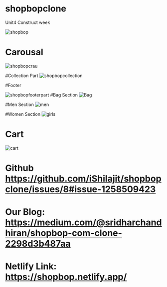 # shopbopclone
Unit4 Construct week

![shopbop](https://user-images.githubusercontent.com/99752799/171696886-15f2d878-941f-45df-b287-3878595bec76.png)

# Carousal
![shopbopcrau](https://user-images.githubusercontent.com/99752799/171994110-d0d0e479-3f60-44ed-a15e-c8ea88bcacda.png)

#Collection Part
![shopbopcollection](https://user-images.githubusercontent.com/99752799/171994163-9b92920b-eb0c-4a4d-ae77-c06552a023fe.png)

#Footer

![shopbopfooterpart](https://user-images.githubusercontent.com/99752799/171994242-eba7bfc5-b37d-48d8-b11a-4f4a669e348d.png)
#Bag Section
![Bag](https://user-images.githubusercontent.com/99752799/171994296-6cd1893e-0f24-45a2-900c-1b7a79ecbd13.png)

#Men Section
![men](https://user-images.githubusercontent.com/99752799/171994368-f9215adb-cbbc-4a58-bf31-a3a0d0531011.png)

#Women Section 
![girls](https://user-images.githubusercontent.com/99752799/171994452-2ccd67fc-73a3-47fb-8dc6-eac960f58304.png)
# Cart

![cart](https://user-images.githubusercontent.com/99752799/171994544-94578a33-81e2-4a99-9a3e-a8fd118e09e1.png)

# Github https://github.com/iShilajit/shopbopclone/issues/8#issue-1258509423
# Our Blog: https://medium.com/@sridharchandhiran/shopbop-com-clone-2298d3b487aa
# Netlify Link: https://shopbop.netlify.app/


